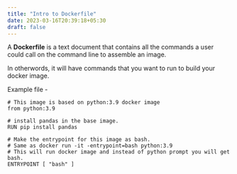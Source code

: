```yaml
---
title: "Intro to Dockerfile"
date: 2023-03-16T20:39:18+05:30
draft: false
---
```


 A __Dockerfile__ is a text document that contains all the commands a user could call on the command line to assemble an image.

 In otherwords, it will have commands that you want to run to build your docker image.

 Example file -

 ```docker
 # This image is based on python:3.9 docker image
 from python:3.9

 # install pandas in the base image.
 RUN pip install pandas

 # Make the entrypoint for this image as bash.
 # Same as docker run -it -entrypoint=bash python:3.9
 # This will run docker image and instead of python prompt you will get bash.
 ENTRYPOINT [ "bash" ]
 ```

